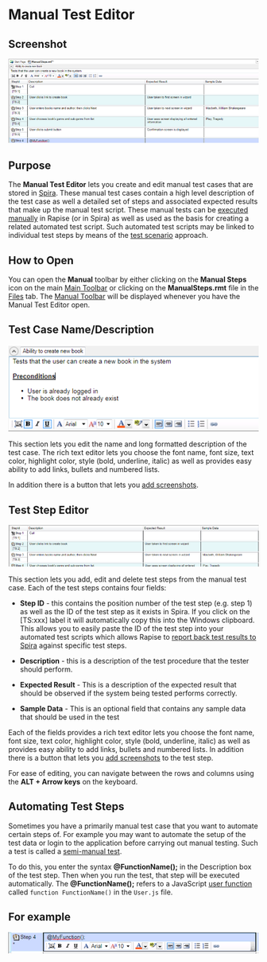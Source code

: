 # Manual Test Editor

## Screenshot

![manual_test_editor](./img/manual_test_editor1.png)

## Purpose

The **Manual Test Editor** lets you create and edit manual test cases that are stored in [Spira](spiratest_integration.md). These manual test cases contain a high level description of the test case as well a detailed set of steps and associated expected results that make up the manual test script. These manual tests can be [executed manually](manual_playback.md) in Rapise (or in Spira) as well as used as the basis for creating a related automated test script. Such automated test scripts may be linked to individual test steps by means of the [test scenario](scenarios.md) approach.

## How to Open

You can open the **Manual** toolbar by either clicking on the **Manual Steps** icon on the main [Main Toolbar](menu_and_toolbars.md#main-toolbar) or clicking on the **ManualSteps.rmt** file in the [Files](test_files_dialog.md) tab. The [Manual Toolbar](menu_and_toolbars.md#manual-toolbar) will be displayed whenever you have the Manual Test Editor open.

## Test Case Name/Description

![manual_test_editor_test_case](./img/manual_test_editor2.png)

This section lets you edit the name and long formatted description of the test case. The rich text editor lets you choose the font name, font size, text color, highlight color, style (bold, underline, italic) as well as provides easy ability to add links, bullets and numbered lists.

In addition there is a button that lets you [add screenshots](image_capture.md).

## Test Step Editor

![manual_test_editor_test_steps](./img/manual_test_editor3.png)

This section lets you add, edit and delete test steps from the manual test case. Each of the test steps contains four fields:

* **Step ID** - this contains the position number of the test step (e.g. step 1) as well as the ID of the test step as it exists in Spira. If you click on the [TS:xxx] label it will automatically copy this into the Windows clipboard. This allows you to easily paste the ID of the test step into your automated test scripts which allows Rapise to [report back test results to Spira](spiratest_integration.md) against specific test steps.

* **Description** - this is a description of the test procedure that the tester should perform.

* **Expected Result** - This is a description of the expected result that should be observed if the system being tested performs correctly.

* **Sample Data** - This is an optional field that contains any sample data that should be used in the test

Each of the fields provides a rich text editor lets you choose the font name, font size, text color, highlight color, style (bold, underline, italic) as well as provides easy ability to add links, bullets and numbered lists. In addition there is a button that lets you [add screenshots](image_capture.md) to the test step.

For ease of editing, you can navigate between the rows and columns using the **ALT + Arrow keys** on the keyboard.

## Automating Test Steps

Sometimes you have a primarily manual test case that you want to automate certain steps of. For example you may want to automate the setup of the test data or login to the application before carrying out manual testing. Such a test is called a [semi-manual test](semi_manual_testing.md).

To do this, you enter the syntax **@FunctionName();** in the Description box of the test step. Then when you run the test, that step will be executed automatically. The **@FunctionName();** refers to a JavaScript [user function](defining_functions.md) called `function FunctionName()` in the `User.js` file.

## For example

![manual_test_editor_scenario_name](./img/manual_test_editor4.png)
